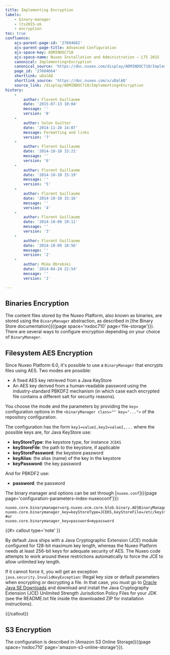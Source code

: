 ```yaml
---
title: Implementing Encryption
labels:
    - binary-manager
    - lts2015-ok
    - encryption
toc: true
confluence:
    ajs-parent-page-id: '27604662'
    ajs-parent-page-title: Advanced Configuration
    ajs-space-key: ADMINDOC710
    ajs-space-name: Nuxeo Installation and Administration — LTS 2015
    canonical: Implementing+Encryption
    canonical_source: 'https://doc.nuxeo.com/display/ADMINDOC710/Implementing+Encryption'
    page_id: '27604664'
    shortlink: uDalAQ
    shortlink_source: 'https://doc.nuxeo.com/x/uDalAQ'
    source_link: /display/ADMINDOC710/Implementing+Encryption
history:
    - 
        author: Florent Guillaume
        date: '2015-07-13 10:04'
        message: ''
        version: '8'
    - 
        author: Solen Guitter
        date: '2014-11-28 14:07'
        message: Formatting and links
        version: '7'
    - 
        author: Florent Guillaume
        date: '2014-10-10 15:21'
        message: ''
        version: '6'
    - 
        author: Florent Guillaume
        date: '2014-10-10 15:19'
        message: ''
        version: '5'
    - 
        author: Florent Guillaume
        date: '2014-10-10 15:16'
        message: ''
        version: '4'
    - 
        author: Florent Guillaume
        date: '2014-10-09 19:11'
        message: ''
        version: '3'
    - 
        author: Florent Guillaume
        date: '2014-10-09 18:56'
        message: ''
        version: '2'
    - 
        author: Mike Obrebski
        date: '2014-04-24 22:54'
        message: ''
        version: '1'

---
```

## Binaries Encryption

The content files stored by the Nuxeo Platform, also known as binaries, are stored using the `BinaryManager` abstraction, as described in [the Binary Store documentation]({{page space='nxdoc710' page='file-storage'}}). There are several ways to configure encryption depending on your choice of&nbsp;`BinaryManager`.

## Filesystem AES Encryption

Since Nuxeo Platform 6.0, it's possible to use a&nbsp;`BinaryManager`&nbsp;that encrypts files using AES. Two modes are possible:

*   A fixed AES key retrieved from a Java KeyStore
*   An AES key derived from a human-readable password using the industry-standard PBKDF2 mechanism (in which case each encrypted file contains a different salt for security reasons).

You choose the mode and the parameters by providing the `key=` configuration options in the&nbsp;`<binaryManager class="" key="...">`&nbsp;of the repository configuration.

The configuration has the form&nbsp;`key1=value1,key2=value2,...`&nbsp;where the possible keys are, for Java KeyStore use:

*   **keyStoreType**: the keystore type, for instance `JCEKS`
*   **keyStoreFile**: the path to the keystore, if applicable
*   **keyStorePassword**: the keystore password
*   **keyAlias**: the alias (name) of the key in the keystore
*   **keyPassword**: the key password

And for PBKDF2 use:

*   **password**: the password

The binary manager and options can be set through [`nuxeo.conf`]({{page page='configuration-parameters-index-nuxeoconf'}}):

```
nuxeo.core.binarymanager=org.nuxeo.ecm.core.blob.binary.AESBinaryManager
nuxeo.core.binarymanager_key=keyStoreType=JCEKS,keyStoreFile=/etc/keystore.jceks,keyStorePassword=changeit,keyAlias=mykey,keyPassword=changeittoo
#or
nuxeo.core.binarymanager_key=password=mypassword
```

{{#> callout type='note' }}

By default Java ships with a Java Cryptographic Extension (JCE) module configured for 128-bit maximum key length, whereas the Nuxeo Platform needs at least 256-bit keys for adequate security of AES. The Nuxeo code attempts to work around these restrictions automatically to force the JCE to allow unlimited key length.

If it cannot force it, you will get an exception `java.security.InvalidKeyException`: Illegal key size or default parameters when encrypting or decrypting a file. In that case, you must go to&nbsp;[Oracle Java SE Downloads](http://www.oracle.com/technetwork/java/javase/downloads/index.html)&nbsp;and download and install the Java Cryptography Extension (JCE) Unlimited Strength Jurisdiction Policy Files for your JDK (see the README.txt file inside the downloaded ZIP for installation instructions).

{{/callout}}

<dl>

## S3 Encryption

The configuration is described in&nbsp;[Amazon S3 Online Storage]({{page space='nxdoc710' page='amazon-s3-online-storage'}}).

</dl>